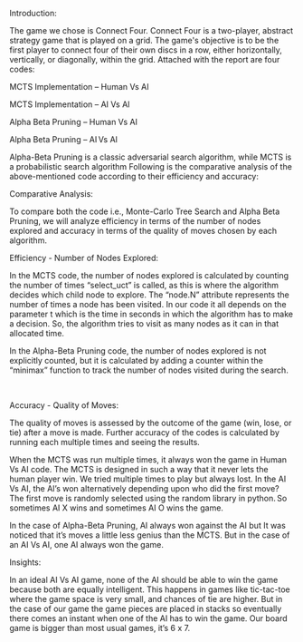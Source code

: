 Introduction: 

The game we chose is Connect Four. Connect Four is a two-player, abstract strategy game that is played on a grid. The game's objective is to be the first player to connect four of their own discs in a row, either horizontally, vertically, or diagonally, within the grid. Attached with the report are four codes:  

MCTS Implementation – Human Vs AI  

MCTS Implementation – AI Vs AI  

Alpha Beta Pruning – Human Vs AI  

Alpha Beta Pruning – AI Vs AI  

Alpha-Beta Pruning is a classic adversarial search algorithm, while MCTS is a probabilistic search algorithm Following is the comparative analysis of the above-mentioned code according to their efficiency and accuracy: 

 

Comparative Analysis:  

To compare both the code i.e., Monte-Carlo Tree Search and Alpha Beta Pruning, we will analyze efficiency in terms of the number of nodes explored and accuracy in terms of the quality of moves chosen by each algorithm.   

 

Efficiency - Number of Nodes Explored:  

In the MCTS code, the number of nodes explored is calculated by counting the number of times “select_uct” is called, as this is where the algorithm decides which child node to explore. The “node.N” attribute represents the number of times a node has been visited. In our code it all depends on the parameter t which is the time in seconds in which the algorithm has to make a decision. So, the algorithm tries to visit as many nodes as it can in that allocated time.  

In the Alpha-Beta Pruning code, the number of nodes explored is not explicitly counted, but it is calculated by adding a counter within the “minimax” function to track the number of nodes visited during the search.  

   

Accuracy - Quality of Moves:  

The quality of moves is assessed by the outcome of the game (win, lose, or tie) after a move is made. Further accuracy of the codes is calculated by running each multiple times and seeing the results.   

When the MCTS was run multiple times, it always won the game in Human Vs AI code. The MCTS is designed in such a way that it never lets the human player win. We tried multiple times to play but always lost. In the AI Vs AI, the AI’s won alternatively depending upon who did the first move? The first move is randomly selected using the random library in python. So sometimes AI X wins and sometimes AI O wins the game.  

In the case of Alpha-Beta Pruning, AI always won against the AI but It was noticed that it’s moves a little less genius than the MCTS. But in the case of an AI Vs AI, one AI always won the game.   

Insights:  

In an ideal AI Vs AI game, none of the AI should be able to win the game because both are equally intelligent. This happens in games like tic-tac-toe where the game space is very small, and chances of tie are higher. But in the case of our game the game pieces are placed in stacks so eventually there comes an instant when one of the AI has to win the game. Our board game is bigger than most usual games, it’s 6 x 7. 

 

 
